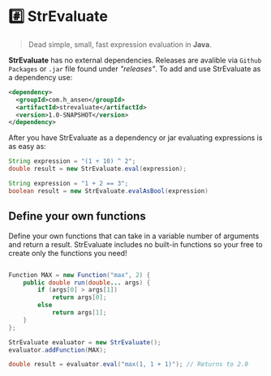 # #️⃣ StrEvaluate
> Dead simple, small, fast expression evaluation in **Java**.

**StrEvaluate** has no external dependencies. Releases are avalible via `Github Packages` or `.jar` file found under _"releases"_. To add and use StrEvaluate as a dependency use:
```Xml
<dependency>
  <groupId>com.h_ansen</groupId>
  <artifactId>strevaluate</artifactId>
  <version>1.0-SNAPSHOT</version>
</dependency>
```
After you have StrEvaluate as a dependency or jar evaluating expressions is as easy as:
```Java
String expression = "(1 + 10) ^ 2";
double result = new StrEvaluate.eval(expression);

String expression = "1 + 2 == 3";
boolean result = new StrEvaluate.evalAsBool(expression)
```
## Define your own functions
Define your own functions that can take in a variable number of arguments and return a result. StrEvaluate includes no built-in functions so your free to create only the functions you need!
```Java

Function MAX = new Function("max", 2) {
    public double run(double... args) {
        if (args[0] > args[1]) 
            return args[0];
        else 
            return args[1];
    }
};

StrEvaluate evaluator = new StrEvaluate();
evaluator.addFunction(MAX);

double result = evaluator.eval("max(1, 1 + 1)"); // Returns to 2.0
```
